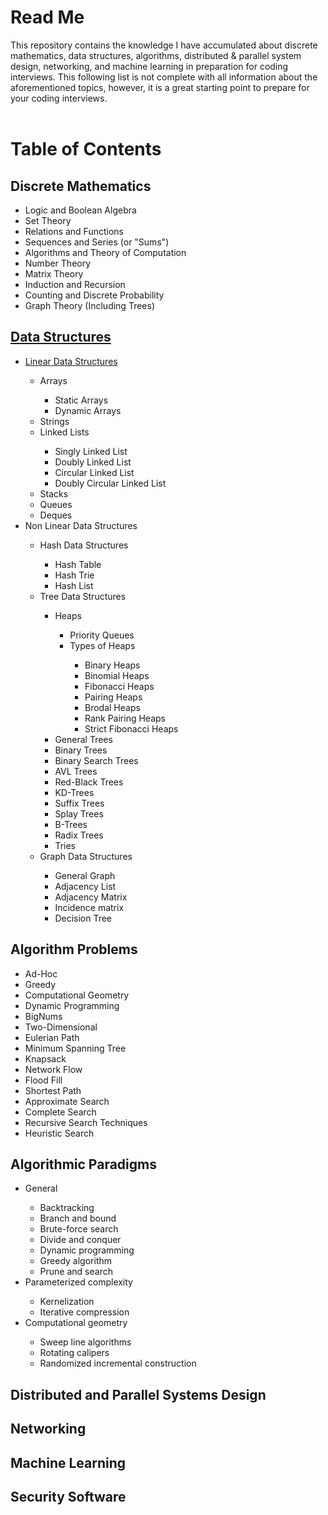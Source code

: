 # Read Me
This repository contains the knowledge I have accumulated about discrete mathematics, data structures, algorithms, distributed & parallel system design, networking, and machine learning in preparation for coding interviews. This following list is not complete with all information about the aforementioned topics, however, it is a great starting point to prepare for your coding interviews.<br><br>
<h1>Table of Contents</h1>
<h2>Discrete Mathematics</h2>
<ul>
  <li>Logic and Boolean Algebra</li>
  <li>Set Theory</li>
  <li>Relations and Functions</li>
  <li>Sequences and Series (or "Sums")</li>
  <li>Algorithms and Theory of Computation</li>
  <li>Number Theory</li>
  <li>Matrix Theory</li>
  <li>Induction and Recursion</li>
  <li>Counting and Discrete Probability</li>
  <li>Graph Theory (Including Trees)</li>
</ul>
<h2><a href="https://github.com/Ben-Spencer/Interview-Preparation/blob/master/Data-Structures.md">Data Structures</a></h2>
<ul>
  <li><a href="https://github.com/Ben-Spencer/Interview-Preparation/blob/master/Data-Structures.md#linear-data-structures">Linear Data Structures</a></li>
  <ul>
    <li>Arrays</li>
    <ul>
      <li>Static Arrays</li>
      <li>Dynamic Arrays</li>
    </ul>
    <li>Strings</li>
    <li>Linked Lists</li>
    <ul>
      <li>Singly Linked List</li>
      <li>Doubly Linked List</li>
      <li>Circular Linked List</li>
      <li>Doubly Circular Linked List</li>
    </ul>
    <li>Stacks</li>
    <li>Queues</li>
    <li>Deques</li>
  </ul>
  <li>Non Linear Data Structures</li>
  <ul>
  <li>Hash Data Structures</li>
  <ul>
    <li>Hash Table</li>
    <li>Hash Trie</li>
    <li>Hash List</li>
  </ul>
  <li>Tree Data Structures</li>
  <ul>
    <li>Heaps</li>
    <ul>
      <li>Priority Queues</li>
      <li>Types of Heaps</li>
      <ul>
        <li>Binary Heaps</li>
        <li>Binomial Heaps</li>	
        <li>Fibonacci	Heaps</li>
        <li>Pairing Heaps</li>
        <li>Brodal Heaps</li>
        <li>Rank Pairing Heaps</li>
        <li>Strict Fibonacci Heaps</li>
      </ul>
    </ul>
    <li>General Trees</li>
    <li>Binary Trees</li>
    <li>Binary Search Trees</li>
    <li>AVL Trees</li>
    <li>Red-Black Trees</li>
    <li>KD-Trees</li>
    <li>Suffix Trees</li>
    <li>Splay Trees</li>
    <li>B-Trees</li>
    <li>Radix Trees</li>
    <li>Tries</li>
  </ul>
  <li>Graph Data Structures</li>
  <ul>
    <li>General Graph</li>
    <li>Adjacency List</li>
    <li>Adjacency Matrix</li>
    <li>Incidence matrix</li>
    <li>Decision Tree</li>
  </ul>
</ul>
  </ul>
<h2>Algorithm Problems</h2>
<ul>
  <li>Ad-Hoc</li>
  <li>Greedy</li>
  <li>Computational Geometry</li>
  <li>Dynamic Programming</li>
  <li>BigNums</li>
  <li>Two-Dimensional</li>
  <li>Eulerian Path</li>
  <li>Minimum Spanning Tree</li>
  <li>Knapsack</li>
  <li>Network Flow</li>
  <li>Flood Fill</li>
  <li>Shortest Path</li>
  <li>Approximate Search</li>
  <li>Complete Search</li>
  <li>Recursive Search Techniques</li>
  <li>Heuristic Search</li>
</ul>
<h2>Algorithmic Paradigms</h2>
<ul>
  <li>General</li>
    <ul>
      <li>Backtracking</li>
      <li>Branch and bound</li>
      <li>Brute-force search</li>
      <li>Divide and conquer</li>
      <li>Dynamic programming</li>
      <li>Greedy algorithm</li>
      <li>Prune and search</li>
  </ul>
  <li>Parameterized complexity</li>
    <ul>
      <li>Kernelization</li>
      <li>Iterative compression</li>
    </ul>
  <li>Computational geometry</li>
    <ul>
      <li>Sweep line algorithms</li>
      <li>Rotating calipers</li>
      <li>Randomized incremental construction</li>
    </ul>
</ul>
<h2>Distributed and Parallel Systems Design</h2>
<ul>
  
</ul>
<h2>Networking</h2>
<ul>
  
</ul>
<h2>Machine Learning</h2>
<ul>
  
</ul>
<h2>Security Software</h2>
<ul>
  
</ul>
